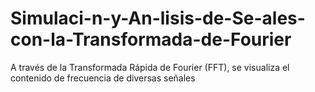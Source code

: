 # Simulaci-n-y-An-lisis-de-Se-ales-con-la-Transformada-de-Fourier
A través de la Transformada Rápida de Fourier (FFT), se visualiza el contenido de frecuencia de diversas señales

